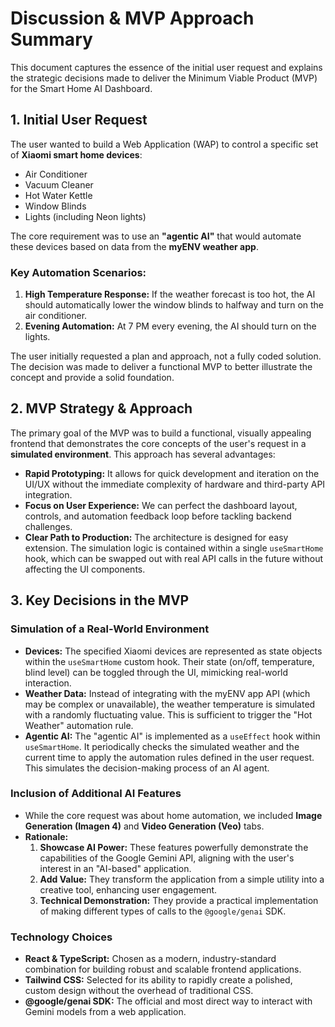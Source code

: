 # Discussion & MVP Approach Summary

This document captures the essence of the initial user request and explains the strategic decisions made to deliver the Minimum Viable Product (MVP) for the Smart Home AI Dashboard.

## 1. Initial User Request

The user wanted to build a Web Application (WAP) to control a specific set of **Xiaomi smart home devices**:
- Air Conditioner
- Vacuum Cleaner
- Hot Water Kettle
- Window Blinds
- Lights (including Neon lights)

The core requirement was to use an **"agentic AI"** that would automate these devices based on data from the **myENV weather app**.

### Key Automation Scenarios:

1.  **High Temperature Response:** If the weather forecast is too hot, the AI should automatically lower the window blinds to halfway and turn on the air conditioner.
2.  **Evening Automation:** At 7 PM every evening, the AI should turn on the lights.

The user initially requested a plan and approach, not a fully coded solution. The decision was made to deliver a functional MVP to better illustrate the concept and provide a solid foundation.

## 2. MVP Strategy & Approach

The primary goal of the MVP was to build a functional, visually appealing frontend that demonstrates the core concepts of the user's request in a **simulated environment**. This approach has several advantages:

- **Rapid Prototyping:** It allows for quick development and iteration on the UI/UX without the immediate complexity of hardware and third-party API integration.
- **Focus on User Experience:** We can perfect the dashboard layout, controls, and automation feedback loop before tackling backend challenges.
- **Clear Path to Production:** The architecture is designed for easy extension. The simulation logic is contained within a single `useSmartHome` hook, which can be swapped out with real API calls in the future without affecting the UI components.

## 3. Key Decisions in the MVP

### Simulation of a Real-World Environment

- **Devices:** The specified Xiaomi devices are represented as state objects within the `useSmartHome` custom hook. Their state (on/off, temperature, blind level) can be toggled through the UI, mimicking real-world interaction.
- **Weather Data:** Instead of integrating with the myENV app API (which may be complex or unavailable), the weather temperature is simulated with a randomly fluctuating value. This is sufficient to trigger the "Hot Weather" automation rule.
- **Agentic AI:** The "agentic AI" is implemented as a `useEffect` hook within `useSmartHome`. It periodically checks the simulated weather and the current time to apply the automation rules defined in the user request. This simulates the decision-making process of an AI agent.

### Inclusion of Additional AI Features

- While the core request was about home automation, we included **Image Generation (Imagen 4)** and **Video Generation (Veo)** tabs.
- **Rationale:**
    1.  **Showcase AI Power:** These features powerfully demonstrate the capabilities of the Google Gemini API, aligning with the user's interest in an "AI-based" application.
    2.  **Add Value:** They transform the application from a simple utility into a creative tool, enhancing user engagement.
    3.  **Technical Demonstration:** They provide a practical implementation of making different types of calls to the `@google/genai` SDK.

### Technology Choices

- **React & TypeScript:** Chosen as a modern, industry-standard combination for building robust and scalable frontend applications.
- **Tailwind CSS:** Selected for its ability to rapidly create a polished, custom design without the overhead of traditional CSS.
- **@google/genai SDK:** The official and most direct way to interact with Gemini models from a web application.
